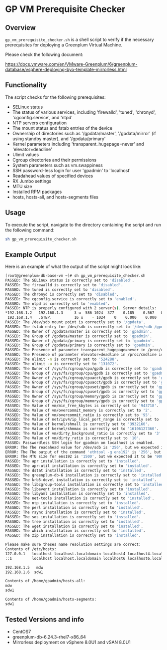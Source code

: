 # GP VM Prerequisite Checker

## Overview

`gp_vm_prerequisite_checker.sh` is a shell script to verify if the necessary prerequisites for deploying a Greenplum Virtual Machine.

Please check the following document:

https://docs.vmware.com/en/VMware-Greenplum/6/greenplum-database/vsphere-deploying-byo-template-mirrorless.html

## Functionality

The script checks for the following prerequisites:

- SELinux status
- The status of various services, including 'firewalld', 'tuned', 'chronyd', 'cgconfig.service', and 'ntpd'
- NTP servers configuration
- The mount status and fstab entries of the device
- Ownership of directories such as '/gpdata/master', '/gpdata/mirror' (if using standby master), and '/gpdata/primary' 
- Kernel parameters including 'transparent_hugepage=never' and 'elevator=deadline'
- Ulimit values
- Cgroup directories and their permissions
- System parameters such as vm.swappiness
- SSH password-less login for user 'gpadmin' to 'localhost'
- Readahead values of specified devices
- RX Jumbo settings
- MTU size
- Installed RPM packages
- hosts, hosts-all, and hosts-segments files
## Usage

To execute the script, navigate to the directory containing the script and run the following command:

```bash
sh gp_vm_prerequisite_checker.sh
```

## Example Output

Here is an example of what the output of the script might look like:

```bash
[root@greenplum-db-base-vm ~]# sh gp_vm_prerequisite_checker.sh
PASSED: The SELinux status is correctly set to 'disabled'.
PASSED: The firewalld is correctly set to 'disabled'.
PASSED: The tuned is correctly set to 'disabled'.
PASSED: The chronyd is correctly set to 'disabled'.
PASSED: The cgconfig.service is correctly set to 'enabled'.
PASSED: The ntpd is correctly set to 'enabled'.
PASSED: NTP is properly configured with 2 server(s). Server details:
*192.168.1.2   192.168.1.3     3 u  586 1024  377    0.185    0.567   0.255
 192.168.1.4   .STEP.          16 u    - 1024    0    0.000    0.000   0.000
PASSED: The /dev/sdb mount point is correctly set to '/gpdata'.
PASSED: The fstab entry for /dev/sdb is correctly set to '/dev/sdb /gpdata/ xfs rw,nodev,noatime,inode64 0 0'.
PASSED: The Owner of /gpdata/master is correctly set to 'gpadmin'.
PASSED: The Group of /gpdata/master is correctly set to 'gpadmin'.
PASSED: The Owner of /gpdata/primary is correctly set to 'gpadmin'.
PASSED: The Group of /gpdata/primary is correctly set to 'gpadmin'.
PASSED: The Presence of parameter transparent_hugepage=never in /proc/cmdline is correctly set to 'Present'.
PASSED: The Presence of parameter elevator=deadline in /proc/cmdline is correctly set to 'Present'.
PASSED: The ulimit -n is correctly set to '524288'.
PASSED: The ulimit -u is correctly set to '131072'.
PASSED: The Owner of /sys/fs/cgroup/cpu/gpdb is correctly set to 'gpadmin'.
PASSED: The Group of /sys/fs/cgroup/cpu/gpdb is correctly set to 'gpadmin'.
PASSED: The Owner of /sys/fs/cgroup/cpuacct/gpdb is correctly set to 'gpadmin'.
PASSED: The Group of /sys/fs/cgroup/cpuacct/gpdb is correctly set to 'gpadmin'.
PASSED: The Owner of /sys/fs/cgroup/cpuset/gpdb is correctly set to 'gpadmin'.
PASSED: The Group of /sys/fs/cgroup/cpuset/gpdb is correctly set to 'gpadmin'.
PASSED: The Owner of /sys/fs/cgroup/memory/gpdb is correctly set to 'gpadmin'.
PASSED: The Group of /sys/fs/cgroup/memory/gpdb is correctly set to 'gpadmin'.
PASSED: The Value of vm/min_free_kbytes is correctly set to '943718'.
PASSED: The Value of vm/overcommit_memory is correctly set to '2'.
PASSED: The Value of vm/overcommit_ratio is correctly set to '95'.
PASSED: The Value of net/ipv4/ip_local_port_range is correctly set to '10000    65535'.
PASSED: The Value of kernel/shmall is correctly set to '3932160'.
PASSED: The Value of kernel/shmmax is correctly set to '16106127360'.
PASSED: The Value of vm/dirty_background_ratio is correctly set to '3'.
PASSED: The Value of vm/dirty_ratio is correctly set to '10'.
PASSED: Passwordless SSH login for gpadmin on localhost is enabled.
ERROR: The The readahead value for /dev/sdb is '256', but we expected it to be '16384'.
ERROR: The The output of the command 'ethtool -g ens192' is '256', but we expected it to be '4096'.
ERROR: The MTU size for ens192 is '1500', but we expected it to be '9000'.
PASSED: The apr installation is correctly set to 'installed'.
PASSED: The apr-util installation is correctly set to 'installed'.
PASSED: The dstat installation is correctly set to 'installed'.
PASSED: The greenplum-db-6 installation is correctly set to 'installed'.
PASSED: The krb5-devel installation is correctly set to 'installed'.
PASSED: The libcgroup-tools installation is correctly set to 'installed'.
PASSED: The libevent installation is correctly set to 'installed'.
PASSED: The libyaml installation is correctly set to 'installed'.
PASSED: The net-tools installation is correctly set to 'installed'.
PASSED: The ntp installation is correctly set to 'installed'.
PASSED: The perl installation is correctly set to 'installed'.
PASSED: The rsync installation is correctly set to 'installed'.
PASSED: The sos installation is correctly set to 'installed'.
PASSED: The tree installation is correctly set to 'installed'.
PASSED: The wget installation is correctly set to 'installed'.
PASSED: The which installation is correctly set to 'installed'.
PASSED: The zip installation is correctly set to 'installed'.

Please make sure theses name resolution settings are correct:
Contents of /etc/hosts:
127.0.0.1   localhost localhost.localdomain localhost4 localhost4.localdomain4
::1         localhost localhost.localdomain localhost6 localhost6.localdomain6

192.168.1.5   mdw
192.168.1.6  sdw1

Contents of /home/gpadmin/hosts-all:
mdw
sdw1

Contents of /home/gpadmin/hosts-segments:
sdw1
```
## Tested Versions and info
- CentOS7
- greenplum-db-6.24.3-rhel7-x86_64
- Mirrorless deployment on vSphere 8.0U1 and vSAN 8.0U1
